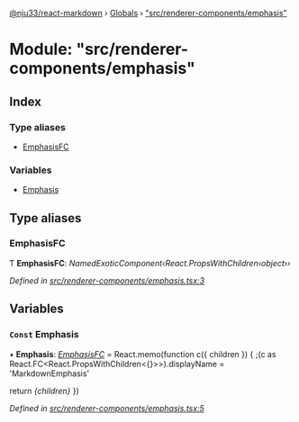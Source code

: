 [@nju33/react-markdown](../README.md) › [Globals](../globals.md) › ["src/renderer-components/emphasis"](_src_renderer_components_emphasis_.md)

# Module: "src/renderer-components/emphasis"

## Index

### Type aliases

* [EmphasisFC](_src_renderer_components_emphasis_.md#emphasisfc)

### Variables

* [Emphasis](_src_renderer_components_emphasis_.md#const-emphasis)

## Type aliases

###  EmphasisFC

Ƭ **EmphasisFC**: *NamedExoticComponent‹React.PropsWithChildren‹object››*

*Defined in [src/renderer-components/emphasis.tsx:3](https://github.com/nju33/react-markdown/blob/3889a1e/src/renderer-components/emphasis.tsx#L3)*

## Variables

### `Const` Emphasis

• **Emphasis**: *[EmphasisFC](_src_renderer_components_emphasis_.md#emphasisfc)* = React.memo(function c({ children }) {
  ;(c as React.FC<React.PropsWithChildren<{}>>).displayName = 'MarkdownEmphasis'

  return <em className="md__emphasis">{children}</em>
})

*Defined in [src/renderer-components/emphasis.tsx:5](https://github.com/nju33/react-markdown/blob/3889a1e/src/renderer-components/emphasis.tsx#L5)*
